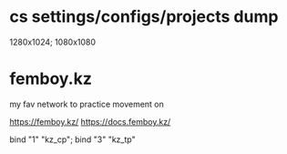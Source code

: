 # cs settings/configs/projects dump
1280x1024; 1080x1080
# femboy.kz
my fav network to practice movement on

https://femboy.kz/
https://docs.femboy.kz/

bind "1" "kz_cp"; bind "3" "kz_tp"
